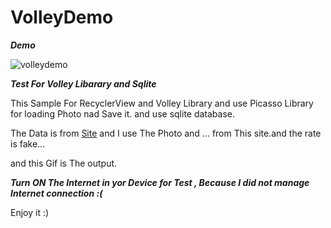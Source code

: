 # VolleyDemo



***__Demo__***


![volleydemo](https://user-images.githubusercontent.com/26750131/36096827-fefd580a-0fc5-11e8-8ad4-5f355b003696.gif)




***Test For Volley Libarary and Sqlite***




This Sample For RecyclerView and Volley Library and use Picasso Library for loading Photo nad Save it. and use sqlite database.




The Data is from [Site](https://www.androidhive.info/) and I use The Photo and ... from This site.and the rate is fake...

and this Gif is The output.

***Turn ON The Internet in yor Device for Test , Because I did not manage Internet connection :(***

Enjoy it :)
